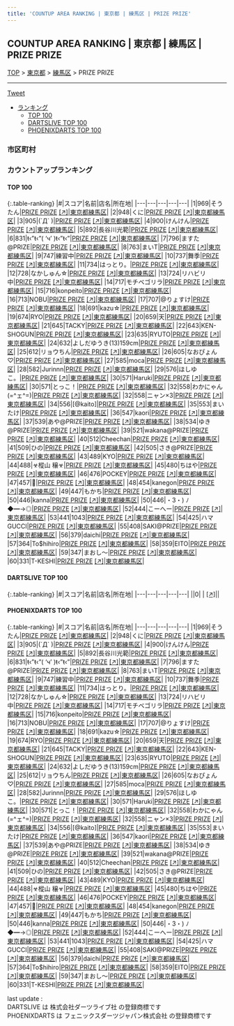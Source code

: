 ```yaml
---
title: 'COUNTUP AREA RANKING | 東京都 | 練馬区 | PRIZE PRIZE'
---
```

## COUNTUP AREA RANKING | 東京都 | 練馬区 | PRIZE PRIZE

[TOP](/darts/rank/) > [東京都](/darts/rank/東京都/) > [練馬区](/darts/rank/東京都/練馬区/) > PRIZE PRIZE

___

<a href="https://twitter.com/share?ref_src=twsrc%5Etfw" data-text="COUNTUP AREA RANKING | 東京都練馬区PRIZE PRIZE" class="twitter-share-button" data-hashtags="DARTSLIVE,PHOENIXDARTS,darts,ダーツ" data-show-count="false">Tweet</a>

* [ランキング](#カウントアップランキング)
    * [TOP 100](#top-100)
    * [DARTSLIVE TOP 100](#dartslive-top-100)
    * [PHOENIXDARTS TOP 100](#phoenixdarts-top-100)

### 市区町村

<ul>

</ul>

### カウントアップランキング

#### TOP 100



{:.table-ranking}
|#|スコア|名前|店名|所在地|
|---|---|---|---|---|
|1|969|<span class="rank-name-pd">そうたん</span>|<a href="/darts/rank/shops/53143.html">PRIZE PRIZE</a> <a href="https://vs.phoenixdarts.com/jp/shop/shopDetailInfo/s_53143?s_seq=53143">[↗]</a>|<a href="/darts/rank/東京都/練馬区">東京都練馬区</a>|
|2|948|<span class="rank-name-pd">くに</span>|<a href="/darts/rank/shops/53143.html">PRIZE PRIZE</a> <a href="https://vs.phoenixdarts.com/jp/shop/shopDetailInfo/s_53143?s_seq=53143">[↗]</a>|<a href="/darts/rank/東京都/練馬区">東京都練馬区</a>|
|3|905|<span class="rank-name-pd">(´Д` )</span>|<a href="/darts/rank/shops/53143.html">PRIZE PRIZE</a> <a href="https://vs.phoenixdarts.com/jp/shop/shopDetailInfo/s_53143?s_seq=53143">[↗]</a>|<a href="/darts/rank/東京都/練馬区">東京都練馬区</a>|
|4|900|<span class="rank-name-pd">けんけん</span>|<a href="/darts/rank/shops/53143.html">PRIZE PRIZE</a> <a href="https://vs.phoenixdarts.com/jp/shop/shopDetailInfo/s_53143?s_seq=53143">[↗]</a>|<a href="/darts/rank/東京都/練馬区">東京都練馬区</a>|
|5|892|<span class="rank-name-pd">長谷川光範</span>|<a href="/darts/rank/shops/53143.html">PRIZE PRIZE</a> <a href="https://vs.phoenixdarts.com/jp/shop/shopDetailInfo/s_53143?s_seq=53143">[↗]</a>|<a href="/darts/rank/東京都/練馬区">東京都練馬区</a>|
|6|831|<span class="rank-name-pd">ŧ‹”ŧ‹”( ‘ч’ )ŧ‹”ŧ‹”</span>|<a href="/darts/rank/shops/53143.html">PRIZE PRIZE</a> <a href="https://vs.phoenixdarts.com/jp/shop/shopDetailInfo/s_53143?s_seq=53143">[↗]</a>|<a href="/darts/rank/東京都/練馬区">東京都練馬区</a>|
|7|796|<span class="rank-name-pd">ますた@PRIZE</span>|<a href="/darts/rank/shops/53143.html">PRIZE PRIZE</a> <a href="https://vs.phoenixdarts.com/jp/shop/shopDetailInfo/s_53143?s_seq=53143">[↗]</a>|<a href="/darts/rank/東京都/練馬区">東京都練馬区</a>|
|8|763|<span class="rank-name-pd">まいT</span>|<a href="/darts/rank/shops/53143.html">PRIZE PRIZE</a> <a href="https://vs.phoenixdarts.com/jp/shop/shopDetailInfo/s_53143?s_seq=53143">[↗]</a>|<a href="/darts/rank/東京都/練馬区">東京都練馬区</a>|
|9|747|<span class="rank-name-pd">練習中</span>|<a href="/darts/rank/shops/53143.html">PRIZE PRIZE</a> <a href="https://vs.phoenixdarts.com/jp/shop/shopDetailInfo/s_53143?s_seq=53143">[↗]</a>|<a href="/darts/rank/東京都/練馬区">東京都練馬区</a>|
|10|737|<span class="rank-name-pd">舞季</span>|<a href="/darts/rank/shops/53143.html">PRIZE PRIZE</a> <a href="https://vs.phoenixdarts.com/jp/shop/shopDetailInfo/s_53143?s_seq=53143">[↗]</a>|<a href="/darts/rank/東京都/練馬区">東京都練馬区</a>|
|11|734|<span class="rank-name-pd">はっとり。</span>|<a href="/darts/rank/shops/53143.html">PRIZE PRIZE</a> <a href="https://vs.phoenixdarts.com/jp/shop/shopDetailInfo/s_53143?s_seq=53143">[↗]</a>|<a href="/darts/rank/東京都/練馬区">東京都練馬区</a>|
|12|728|<span class="rank-name-pd">なかしゅん☆</span>|<a href="/darts/rank/shops/53143.html">PRIZE PRIZE</a> <a href="https://vs.phoenixdarts.com/jp/shop/shopDetailInfo/s_53143?s_seq=53143">[↗]</a>|<a href="/darts/rank/東京都/練馬区">東京都練馬区</a>|
|13|724|<span class="rank-name-pd">リハビリ中</span>|<a href="/darts/rank/shops/53143.html">PRIZE PRIZE</a> <a href="https://vs.phoenixdarts.com/jp/shop/shopDetailInfo/s_53143?s_seq=53143">[↗]</a>|<a href="/darts/rank/東京都/練馬区">東京都練馬区</a>|
|14|717|<span class="rank-name-pd">モチベゴリラ</span>|<a href="/darts/rank/shops/53143.html">PRIZE PRIZE</a> <a href="https://vs.phoenixdarts.com/jp/shop/shopDetailInfo/s_53143?s_seq=53143">[↗]</a>|<a href="/darts/rank/東京都/練馬区">東京都練馬区</a>|
|15|716|<span class="rank-name-pd">konpeito</span>|<a href="/darts/rank/shops/53143.html">PRIZE PRIZE</a> <a href="https://vs.phoenixdarts.com/jp/shop/shopDetailInfo/s_53143?s_seq=53143">[↗]</a>|<a href="/darts/rank/東京都/練馬区">東京都練馬区</a>|
|16|713|<span class="rank-name-pd">NOBU</span>|<a href="/darts/rank/shops/53143.html">PRIZE PRIZE</a> <a href="https://vs.phoenixdarts.com/jp/shop/shopDetailInfo/s_53143?s_seq=53143">[↗]</a>|<a href="/darts/rank/東京都/練馬区">東京都練馬区</a>|
|17|707|<span class="rank-name-pd">@りょすけ</span>|<a href="/darts/rank/shops/53143.html">PRIZE PRIZE</a> <a href="https://vs.phoenixdarts.com/jp/shop/shopDetailInfo/s_53143?s_seq=53143">[↗]</a>|<a href="/darts/rank/東京都/練馬区">東京都練馬区</a>|
|18|691|<span class="rank-name-pd">kazu☆</span>|<a href="/darts/rank/shops/53143.html">PRIZE PRIZE</a> <a href="https://vs.phoenixdarts.com/jp/shop/shopDetailInfo/s_53143?s_seq=53143">[↗]</a>|<a href="/darts/rank/東京都/練馬区">東京都練馬区</a>|
|19|674|<span class="rank-name-pd">RYO</span>|<a href="/darts/rank/shops/53143.html">PRIZE PRIZE</a> <a href="https://vs.phoenixdarts.com/jp/shop/shopDetailInfo/s_53143?s_seq=53143">[↗]</a>|<a href="/darts/rank/東京都/練馬区">東京都練馬区</a>|
|20|659|<span class="rank-name-pd">天</span>|<a href="/darts/rank/shops/53143.html">PRIZE PRIZE</a> <a href="https://vs.phoenixdarts.com/jp/shop/shopDetailInfo/s_53143?s_seq=53143">[↗]</a>|<a href="/darts/rank/東京都/練馬区">東京都練馬区</a>|
|21|645|<span class="rank-name-pd">TACKY</span>|<a href="/darts/rank/shops/53143.html">PRIZE PRIZE</a> <a href="https://vs.phoenixdarts.com/jp/shop/shopDetailInfo/s_53143?s_seq=53143">[↗]</a>|<a href="/darts/rank/東京都/練馬区">東京都練馬区</a>|
|22|643|<span class="rank-name-pd">KEN-SHOGUN</span>|<a href="/darts/rank/shops/53143.html">PRIZE PRIZE</a> <a href="https://vs.phoenixdarts.com/jp/shop/shopDetailInfo/s_53143?s_seq=53143">[↗]</a>|<a href="/darts/rank/東京都/練馬区">東京都練馬区</a>|
|23|635|<span class="rank-name-pd">RYUTO</span>|<a href="/darts/rank/shops/53143.html">PRIZE PRIZE</a> <a href="https://vs.phoenixdarts.com/jp/shop/shopDetailInfo/s_53143?s_seq=53143">[↗]</a>|<a href="/darts/rank/東京都/練馬区">東京都練馬区</a>|
|24|632|<span class="rank-name-pd">よしだゆうき(13)159cm</span>|<a href="/darts/rank/shops/53143.html">PRIZE PRIZE</a> <a href="https://vs.phoenixdarts.com/jp/shop/shopDetailInfo/s_53143?s_seq=53143">[↗]</a>|<a href="/darts/rank/東京都/練馬区">東京都練馬区</a>|
|25|612|<span class="rank-name-pd">リョウちん</span>|<a href="/darts/rank/shops/53143.html">PRIZE PRIZE</a> <a href="https://vs.phoenixdarts.com/jp/shop/shopDetailInfo/s_53143?s_seq=53143">[↗]</a>|<a href="/darts/rank/東京都/練馬区">東京都練馬区</a>|
|26|605|<span class="rank-name-pd">なおぴょん♡</span>|<a href="/darts/rank/shops/53143.html">PRIZE PRIZE</a> <a href="https://vs.phoenixdarts.com/jp/shop/shopDetailInfo/s_53143?s_seq=53143">[↗]</a>|<a href="/darts/rank/東京都/練馬区">東京都練馬区</a>|
|27|585|<span class="rank-name-pd">moca</span>|<a href="/darts/rank/shops/53143.html">PRIZE PRIZE</a> <a href="https://vs.phoenixdarts.com/jp/shop/shopDetailInfo/s_53143?s_seq=53143">[↗]</a>|<a href="/darts/rank/東京都/練馬区">東京都練馬区</a>|
|28|582|<span class="rank-name-pd">Jurinnn</span>|<a href="/darts/rank/shops/53143.html">PRIZE PRIZE</a> <a href="https://vs.phoenixdarts.com/jp/shop/shopDetailInfo/s_53143?s_seq=53143">[↗]</a>|<a href="/darts/rank/東京都/練馬区">東京都練馬区</a>|
|29|576|<span class="rank-name-pd">ほしゆこ。</span>|<a href="/darts/rank/shops/53143.html">PRIZE PRIZE</a> <a href="https://vs.phoenixdarts.com/jp/shop/shopDetailInfo/s_53143?s_seq=53143">[↗]</a>|<a href="/darts/rank/東京都/練馬区">東京都練馬区</a>|
|30|571|<span class="rank-name-pd">Haruki</span>|<a href="/darts/rank/shops/53143.html">PRIZE PRIZE</a> <a href="https://vs.phoenixdarts.com/jp/shop/shopDetailInfo/s_53143?s_seq=53143">[↗]</a>|<a href="/darts/rank/東京都/練馬区">東京都練馬区</a>|
|30|571|<span class="rank-name-pd">とっこ！</span>|<a href="/darts/rank/shops/53143.html">PRIZE PRIZE</a> <a href="https://vs.phoenixdarts.com/jp/shop/shopDetailInfo/s_53143?s_seq=53143">[↗]</a>|<a href="/darts/rank/東京都/練馬区">東京都練馬区</a>|
|32|558|<span class="rank-name-pd">わかにゃん(=^ェ^=)</span>|<a href="/darts/rank/shops/53143.html">PRIZE PRIZE</a> <a href="https://vs.phoenixdarts.com/jp/shop/shopDetailInfo/s_53143?s_seq=53143">[↗]</a>|<a href="/darts/rank/東京都/練馬区">東京都練馬区</a>|
|32|558|<span class="rank-name-pd">ニャン×3</span>|<a href="/darts/rank/shops/53143.html">PRIZE PRIZE</a> <a href="https://vs.phoenixdarts.com/jp/shop/shopDetailInfo/s_53143?s_seq=53143">[↗]</a>|<a href="/darts/rank/東京都/練馬区">東京都練馬区</a>|
|34|556|<span class="rank-name-pd">[@kaito]</span>|<a href="/darts/rank/shops/53143.html">PRIZE PRIZE</a> <a href="https://vs.phoenixdarts.com/jp/shop/shopDetailInfo/s_53143?s_seq=53143">[↗]</a>|<a href="/darts/rank/東京都/練馬区">東京都練馬区</a>|
|35|553|<span class="rank-name-pd">まいたけ</span>|<a href="/darts/rank/shops/53143.html">PRIZE PRIZE</a> <a href="https://vs.phoenixdarts.com/jp/shop/shopDetailInfo/s_53143?s_seq=53143">[↗]</a>|<a href="/darts/rank/東京都/練馬区">東京都練馬区</a>|
|36|547|<span class="rank-name-pd">kaori</span>|<a href="/darts/rank/shops/53143.html">PRIZE PRIZE</a> <a href="https://vs.phoenixdarts.com/jp/shop/shopDetailInfo/s_53143?s_seq=53143">[↗]</a>|<a href="/darts/rank/東京都/練馬区">東京都練馬区</a>|
|37|539|<span class="rank-name-pd">あや@PRIZE</span>|<a href="/darts/rank/shops/53143.html">PRIZE PRIZE</a> <a href="https://vs.phoenixdarts.com/jp/shop/shopDetailInfo/s_53143?s_seq=53143">[↗]</a>|<a href="/darts/rank/東京都/練馬区">東京都練馬区</a>|
|38|534|<span class="rank-name-pd">ゆき@PRIZE</span>|<a href="/darts/rank/shops/53143.html">PRIZE PRIZE</a> <a href="https://vs.phoenixdarts.com/jp/shop/shopDetailInfo/s_53143?s_seq=53143">[↗]</a>|<a href="/darts/rank/東京都/練馬区">東京都練馬区</a>|
|39|521|<span class="rank-name-pd">wakana@PRIZE</span>|<a href="/darts/rank/shops/53143.html">PRIZE PRIZE</a> <a href="https://vs.phoenixdarts.com/jp/shop/shopDetailInfo/s_53143?s_seq=53143">[↗]</a>|<a href="/darts/rank/東京都/練馬区">東京都練馬区</a>|
|40|512|<span class="rank-name-pd">Cheechan</span>|<a href="/darts/rank/shops/53143.html">PRIZE PRIZE</a> <a href="https://vs.phoenixdarts.com/jp/shop/shopDetailInfo/s_53143?s_seq=53143">[↗]</a>|<a href="/darts/rank/東京都/練馬区">東京都練馬区</a>|
|41|509|<span class="rank-name-pd">ひの</span>|<a href="/darts/rank/shops/53143.html">PRIZE PRIZE</a> <a href="https://vs.phoenixdarts.com/jp/shop/shopDetailInfo/s_53143?s_seq=53143">[↗]</a>|<a href="/darts/rank/東京都/練馬区">東京都練馬区</a>|
|42|505|<span class="rank-name-pd">さき@PRIZE</span>|<a href="/darts/rank/shops/53143.html">PRIZE PRIZE</a> <a href="https://vs.phoenixdarts.com/jp/shop/shopDetailInfo/s_53143?s_seq=53143">[↗]</a>|<a href="/darts/rank/東京都/練馬区">東京都練馬区</a>|
|43|489|<span class="rank-name-pd">KYO</span>|<a href="/darts/rank/shops/53143.html">PRIZE PRIZE</a> <a href="https://vs.phoenixdarts.com/jp/shop/shopDetailInfo/s_53143?s_seq=53143">[↗]</a>|<a href="/darts/rank/東京都/練馬区">東京都練馬区</a>|
|44|488|<span class="rank-name-pd">☣樅山 穣☣</span>|<a href="/darts/rank/shops/53143.html">PRIZE PRIZE</a> <a href="https://vs.phoenixdarts.com/jp/shop/shopDetailInfo/s_53143?s_seq=53143">[↗]</a>|<a href="/darts/rank/東京都/練馬区">東京都練馬区</a>|
|45|480|<span class="rank-name-pd">ちはや</span>|<a href="/darts/rank/shops/53143.html">PRIZE PRIZE</a> <a href="https://vs.phoenixdarts.com/jp/shop/shopDetailInfo/s_53143?s_seq=53143">[↗]</a>|<a href="/darts/rank/東京都/練馬区">東京都練馬区</a>|
|46|476|<span class="rank-name-pd">POCKEY</span>|<a href="/darts/rank/shops/53143.html">PRIZE PRIZE</a> <a href="https://vs.phoenixdarts.com/jp/shop/shopDetailInfo/s_53143?s_seq=53143">[↗]</a>|<a href="/darts/rank/東京都/練馬区">東京都練馬区</a>|
|47|457|<span class="rank-name-pd">🌸</span>|<a href="/darts/rank/shops/53143.html">PRIZE PRIZE</a> <a href="https://vs.phoenixdarts.com/jp/shop/shopDetailInfo/s_53143?s_seq=53143">[↗]</a>|<a href="/darts/rank/東京都/練馬区">東京都練馬区</a>|
|48|454|<span class="rank-name-pd">kanegon</span>|<a href="/darts/rank/shops/53143.html">PRIZE PRIZE</a> <a href="https://vs.phoenixdarts.com/jp/shop/shopDetailInfo/s_53143?s_seq=53143">[↗]</a>|<a href="/darts/rank/東京都/練馬区">東京都練馬区</a>|
|49|447|<span class="rank-name-pd">もかち</span>|<a href="/darts/rank/shops/53143.html">PRIZE PRIZE</a> <a href="https://vs.phoenixdarts.com/jp/shop/shopDetailInfo/s_53143?s_seq=53143">[↗]</a>|<a href="/darts/rank/東京都/練馬区">東京都練馬区</a>|
|50|446|<span class="rank-name-pd">kanna</span>|<a href="/darts/rank/shops/53143.html">PRIZE PRIZE</a> <a href="https://vs.phoenixdarts.com/jp/shop/shopDetailInfo/s_53143?s_seq=53143">[↗]</a>|<a href="/darts/rank/東京都/練馬区">東京都練馬区</a>|
|50|446|<span class="rank-name-pd">・3・) ﾉ◆━→◎</span>|<a href="/darts/rank/shops/53143.html">PRIZE PRIZE</a> <a href="https://vs.phoenixdarts.com/jp/shop/shopDetailInfo/s_53143?s_seq=53143">[↗]</a>|<a href="/darts/rank/東京都/練馬区">東京都練馬区</a>|
|52|444|<span class="rank-name-pd">こーへー</span>|<a href="/darts/rank/shops/53143.html">PRIZE PRIZE</a> <a href="https://vs.phoenixdarts.com/jp/shop/shopDetailInfo/s_53143?s_seq=53143">[↗]</a>|<a href="/darts/rank/東京都/練馬区">東京都練馬区</a>|
|53|441|<span class="rank-name-pd">1043</span>|<a href="/darts/rank/shops/53143.html">PRIZE PRIZE</a> <a href="https://vs.phoenixdarts.com/jp/shop/shopDetailInfo/s_53143?s_seq=53143">[↗]</a>|<a href="/darts/rank/東京都/練馬区">東京都練馬区</a>|
|54|425|<span class="rank-name-pd">ハマGUCCI</span>|<a href="/darts/rank/shops/53143.html">PRIZE PRIZE</a> <a href="https://vs.phoenixdarts.com/jp/shop/shopDetailInfo/s_53143?s_seq=53143">[↗]</a>|<a href="/darts/rank/東京都/練馬区">東京都練馬区</a>|
|55|408|<span class="rank-name-pd">SAKI@PRIZE</span>|<a href="/darts/rank/shops/53143.html">PRIZE PRIZE</a> <a href="https://vs.phoenixdarts.com/jp/shop/shopDetailInfo/s_53143?s_seq=53143">[↗]</a>|<a href="/darts/rank/東京都/練馬区">東京都練馬区</a>|
|56|379|<span class="rank-name-pd">daichi</span>|<a href="/darts/rank/shops/53143.html">PRIZE PRIZE</a> <a href="https://vs.phoenixdarts.com/jp/shop/shopDetailInfo/s_53143?s_seq=53143">[↗]</a>|<a href="/darts/rank/東京都/練馬区">東京都練馬区</a>|
|57|364|<span class="rank-name-pd">To$hihiro</span>|<a href="/darts/rank/shops/53143.html">PRIZE PRIZE</a> <a href="https://vs.phoenixdarts.com/jp/shop/shopDetailInfo/s_53143?s_seq=53143">[↗]</a>|<a href="/darts/rank/東京都/練馬区">東京都練馬区</a>|
|58|359|<span class="rank-name-pd">EITO</span>|<a href="/darts/rank/shops/53143.html">PRIZE PRIZE</a> <a href="https://vs.phoenixdarts.com/jp/shop/shopDetailInfo/s_53143?s_seq=53143">[↗]</a>|<a href="/darts/rank/東京都/練馬区">東京都練馬区</a>|
|59|347|<span class="rank-name-pd">まおし〜</span>|<a href="/darts/rank/shops/53143.html">PRIZE PRIZE</a> <a href="https://vs.phoenixdarts.com/jp/shop/shopDetailInfo/s_53143?s_seq=53143">[↗]</a>|<a href="/darts/rank/東京都/練馬区">東京都練馬区</a>|
|60|331|<span class="rank-name-pd">T-KESHI</span>|<a href="/darts/rank/shops/53143.html">PRIZE PRIZE</a> <a href="https://vs.phoenixdarts.com/jp/shop/shopDetailInfo/s_53143?s_seq=53143">[↗]</a>|<a href="/darts/rank/東京都/練馬区">東京都練馬区</a>|


#### DARTSLIVE TOP 100



{:.table-ranking}
|#|スコア|名前|店名|所在地|
|---|---|---|---|---|
||0|<span class="rank-name-dl"> </span>|<a href="/darts/rank/shops/.html"></a> <a href="">[↗]</a>|<a href="/darts/rank//"></a>|


#### PHOENIXDARTS TOP 100



{:.table-ranking}
|#|スコア|名前|店名|所在地|
|---|---|---|---|---|
|1|969|<span class="rank-name-pd">そうたん</span>|<a href="/darts/rank/shops/53143.html">PRIZE PRIZE</a> <a href="https://vs.phoenixdarts.com/jp/shop/shopDetailInfo/s_53143?s_seq=53143">[↗]</a>|<a href="/darts/rank/東京都/練馬区">東京都練馬区</a>|
|2|948|<span class="rank-name-pd">くに</span>|<a href="/darts/rank/shops/53143.html">PRIZE PRIZE</a> <a href="https://vs.phoenixdarts.com/jp/shop/shopDetailInfo/s_53143?s_seq=53143">[↗]</a>|<a href="/darts/rank/東京都/練馬区">東京都練馬区</a>|
|3|905|<span class="rank-name-pd">(´Д` )</span>|<a href="/darts/rank/shops/53143.html">PRIZE PRIZE</a> <a href="https://vs.phoenixdarts.com/jp/shop/shopDetailInfo/s_53143?s_seq=53143">[↗]</a>|<a href="/darts/rank/東京都/練馬区">東京都練馬区</a>|
|4|900|<span class="rank-name-pd">けんけん</span>|<a href="/darts/rank/shops/53143.html">PRIZE PRIZE</a> <a href="https://vs.phoenixdarts.com/jp/shop/shopDetailInfo/s_53143?s_seq=53143">[↗]</a>|<a href="/darts/rank/東京都/練馬区">東京都練馬区</a>|
|5|892|<span class="rank-name-pd">長谷川光範</span>|<a href="/darts/rank/shops/53143.html">PRIZE PRIZE</a> <a href="https://vs.phoenixdarts.com/jp/shop/shopDetailInfo/s_53143?s_seq=53143">[↗]</a>|<a href="/darts/rank/東京都/練馬区">東京都練馬区</a>|
|6|831|<span class="rank-name-pd">ŧ‹”ŧ‹”( ‘ч’ )ŧ‹”ŧ‹”</span>|<a href="/darts/rank/shops/53143.html">PRIZE PRIZE</a> <a href="https://vs.phoenixdarts.com/jp/shop/shopDetailInfo/s_53143?s_seq=53143">[↗]</a>|<a href="/darts/rank/東京都/練馬区">東京都練馬区</a>|
|7|796|<span class="rank-name-pd">ますた@PRIZE</span>|<a href="/darts/rank/shops/53143.html">PRIZE PRIZE</a> <a href="https://vs.phoenixdarts.com/jp/shop/shopDetailInfo/s_53143?s_seq=53143">[↗]</a>|<a href="/darts/rank/東京都/練馬区">東京都練馬区</a>|
|8|763|<span class="rank-name-pd">まいT</span>|<a href="/darts/rank/shops/53143.html">PRIZE PRIZE</a> <a href="https://vs.phoenixdarts.com/jp/shop/shopDetailInfo/s_53143?s_seq=53143">[↗]</a>|<a href="/darts/rank/東京都/練馬区">東京都練馬区</a>|
|9|747|<span class="rank-name-pd">練習中</span>|<a href="/darts/rank/shops/53143.html">PRIZE PRIZE</a> <a href="https://vs.phoenixdarts.com/jp/shop/shopDetailInfo/s_53143?s_seq=53143">[↗]</a>|<a href="/darts/rank/東京都/練馬区">東京都練馬区</a>|
|10|737|<span class="rank-name-pd">舞季</span>|<a href="/darts/rank/shops/53143.html">PRIZE PRIZE</a> <a href="https://vs.phoenixdarts.com/jp/shop/shopDetailInfo/s_53143?s_seq=53143">[↗]</a>|<a href="/darts/rank/東京都/練馬区">東京都練馬区</a>|
|11|734|<span class="rank-name-pd">はっとり。</span>|<a href="/darts/rank/shops/53143.html">PRIZE PRIZE</a> <a href="https://vs.phoenixdarts.com/jp/shop/shopDetailInfo/s_53143?s_seq=53143">[↗]</a>|<a href="/darts/rank/東京都/練馬区">東京都練馬区</a>|
|12|728|<span class="rank-name-pd">なかしゅん☆</span>|<a href="/darts/rank/shops/53143.html">PRIZE PRIZE</a> <a href="https://vs.phoenixdarts.com/jp/shop/shopDetailInfo/s_53143?s_seq=53143">[↗]</a>|<a href="/darts/rank/東京都/練馬区">東京都練馬区</a>|
|13|724|<span class="rank-name-pd">リハビリ中</span>|<a href="/darts/rank/shops/53143.html">PRIZE PRIZE</a> <a href="https://vs.phoenixdarts.com/jp/shop/shopDetailInfo/s_53143?s_seq=53143">[↗]</a>|<a href="/darts/rank/東京都/練馬区">東京都練馬区</a>|
|14|717|<span class="rank-name-pd">モチベゴリラ</span>|<a href="/darts/rank/shops/53143.html">PRIZE PRIZE</a> <a href="https://vs.phoenixdarts.com/jp/shop/shopDetailInfo/s_53143?s_seq=53143">[↗]</a>|<a href="/darts/rank/東京都/練馬区">東京都練馬区</a>|
|15|716|<span class="rank-name-pd">konpeito</span>|<a href="/darts/rank/shops/53143.html">PRIZE PRIZE</a> <a href="https://vs.phoenixdarts.com/jp/shop/shopDetailInfo/s_53143?s_seq=53143">[↗]</a>|<a href="/darts/rank/東京都/練馬区">東京都練馬区</a>|
|16|713|<span class="rank-name-pd">NOBU</span>|<a href="/darts/rank/shops/53143.html">PRIZE PRIZE</a> <a href="https://vs.phoenixdarts.com/jp/shop/shopDetailInfo/s_53143?s_seq=53143">[↗]</a>|<a href="/darts/rank/東京都/練馬区">東京都練馬区</a>|
|17|707|<span class="rank-name-pd">@りょすけ</span>|<a href="/darts/rank/shops/53143.html">PRIZE PRIZE</a> <a href="https://vs.phoenixdarts.com/jp/shop/shopDetailInfo/s_53143?s_seq=53143">[↗]</a>|<a href="/darts/rank/東京都/練馬区">東京都練馬区</a>|
|18|691|<span class="rank-name-pd">kazu☆</span>|<a href="/darts/rank/shops/53143.html">PRIZE PRIZE</a> <a href="https://vs.phoenixdarts.com/jp/shop/shopDetailInfo/s_53143?s_seq=53143">[↗]</a>|<a href="/darts/rank/東京都/練馬区">東京都練馬区</a>|
|19|674|<span class="rank-name-pd">RYO</span>|<a href="/darts/rank/shops/53143.html">PRIZE PRIZE</a> <a href="https://vs.phoenixdarts.com/jp/shop/shopDetailInfo/s_53143?s_seq=53143">[↗]</a>|<a href="/darts/rank/東京都/練馬区">東京都練馬区</a>|
|20|659|<span class="rank-name-pd">天</span>|<a href="/darts/rank/shops/53143.html">PRIZE PRIZE</a> <a href="https://vs.phoenixdarts.com/jp/shop/shopDetailInfo/s_53143?s_seq=53143">[↗]</a>|<a href="/darts/rank/東京都/練馬区">東京都練馬区</a>|
|21|645|<span class="rank-name-pd">TACKY</span>|<a href="/darts/rank/shops/53143.html">PRIZE PRIZE</a> <a href="https://vs.phoenixdarts.com/jp/shop/shopDetailInfo/s_53143?s_seq=53143">[↗]</a>|<a href="/darts/rank/東京都/練馬区">東京都練馬区</a>|
|22|643|<span class="rank-name-pd">KEN-SHOGUN</span>|<a href="/darts/rank/shops/53143.html">PRIZE PRIZE</a> <a href="https://vs.phoenixdarts.com/jp/shop/shopDetailInfo/s_53143?s_seq=53143">[↗]</a>|<a href="/darts/rank/東京都/練馬区">東京都練馬区</a>|
|23|635|<span class="rank-name-pd">RYUTO</span>|<a href="/darts/rank/shops/53143.html">PRIZE PRIZE</a> <a href="https://vs.phoenixdarts.com/jp/shop/shopDetailInfo/s_53143?s_seq=53143">[↗]</a>|<a href="/darts/rank/東京都/練馬区">東京都練馬区</a>|
|24|632|<span class="rank-name-pd">よしだゆうき(13)159cm</span>|<a href="/darts/rank/shops/53143.html">PRIZE PRIZE</a> <a href="https://vs.phoenixdarts.com/jp/shop/shopDetailInfo/s_53143?s_seq=53143">[↗]</a>|<a href="/darts/rank/東京都/練馬区">東京都練馬区</a>|
|25|612|<span class="rank-name-pd">リョウちん</span>|<a href="/darts/rank/shops/53143.html">PRIZE PRIZE</a> <a href="https://vs.phoenixdarts.com/jp/shop/shopDetailInfo/s_53143?s_seq=53143">[↗]</a>|<a href="/darts/rank/東京都/練馬区">東京都練馬区</a>|
|26|605|<span class="rank-name-pd">なおぴょん♡</span>|<a href="/darts/rank/shops/53143.html">PRIZE PRIZE</a> <a href="https://vs.phoenixdarts.com/jp/shop/shopDetailInfo/s_53143?s_seq=53143">[↗]</a>|<a href="/darts/rank/東京都/練馬区">東京都練馬区</a>|
|27|585|<span class="rank-name-pd">moca</span>|<a href="/darts/rank/shops/53143.html">PRIZE PRIZE</a> <a href="https://vs.phoenixdarts.com/jp/shop/shopDetailInfo/s_53143?s_seq=53143">[↗]</a>|<a href="/darts/rank/東京都/練馬区">東京都練馬区</a>|
|28|582|<span class="rank-name-pd">Jurinnn</span>|<a href="/darts/rank/shops/53143.html">PRIZE PRIZE</a> <a href="https://vs.phoenixdarts.com/jp/shop/shopDetailInfo/s_53143?s_seq=53143">[↗]</a>|<a href="/darts/rank/東京都/練馬区">東京都練馬区</a>|
|29|576|<span class="rank-name-pd">ほしゆこ。</span>|<a href="/darts/rank/shops/53143.html">PRIZE PRIZE</a> <a href="https://vs.phoenixdarts.com/jp/shop/shopDetailInfo/s_53143?s_seq=53143">[↗]</a>|<a href="/darts/rank/東京都/練馬区">東京都練馬区</a>|
|30|571|<span class="rank-name-pd">Haruki</span>|<a href="/darts/rank/shops/53143.html">PRIZE PRIZE</a> <a href="https://vs.phoenixdarts.com/jp/shop/shopDetailInfo/s_53143?s_seq=53143">[↗]</a>|<a href="/darts/rank/東京都/練馬区">東京都練馬区</a>|
|30|571|<span class="rank-name-pd">とっこ！</span>|<a href="/darts/rank/shops/53143.html">PRIZE PRIZE</a> <a href="https://vs.phoenixdarts.com/jp/shop/shopDetailInfo/s_53143?s_seq=53143">[↗]</a>|<a href="/darts/rank/東京都/練馬区">東京都練馬区</a>|
|32|558|<span class="rank-name-pd">わかにゃん(=^ェ^=)</span>|<a href="/darts/rank/shops/53143.html">PRIZE PRIZE</a> <a href="https://vs.phoenixdarts.com/jp/shop/shopDetailInfo/s_53143?s_seq=53143">[↗]</a>|<a href="/darts/rank/東京都/練馬区">東京都練馬区</a>|
|32|558|<span class="rank-name-pd">ニャン×3</span>|<a href="/darts/rank/shops/53143.html">PRIZE PRIZE</a> <a href="https://vs.phoenixdarts.com/jp/shop/shopDetailInfo/s_53143?s_seq=53143">[↗]</a>|<a href="/darts/rank/東京都/練馬区">東京都練馬区</a>|
|34|556|<span class="rank-name-pd">[@kaito]</span>|<a href="/darts/rank/shops/53143.html">PRIZE PRIZE</a> <a href="https://vs.phoenixdarts.com/jp/shop/shopDetailInfo/s_53143?s_seq=53143">[↗]</a>|<a href="/darts/rank/東京都/練馬区">東京都練馬区</a>|
|35|553|<span class="rank-name-pd">まいたけ</span>|<a href="/darts/rank/shops/53143.html">PRIZE PRIZE</a> <a href="https://vs.phoenixdarts.com/jp/shop/shopDetailInfo/s_53143?s_seq=53143">[↗]</a>|<a href="/darts/rank/東京都/練馬区">東京都練馬区</a>|
|36|547|<span class="rank-name-pd">kaori</span>|<a href="/darts/rank/shops/53143.html">PRIZE PRIZE</a> <a href="https://vs.phoenixdarts.com/jp/shop/shopDetailInfo/s_53143?s_seq=53143">[↗]</a>|<a href="/darts/rank/東京都/練馬区">東京都練馬区</a>|
|37|539|<span class="rank-name-pd">あや@PRIZE</span>|<a href="/darts/rank/shops/53143.html">PRIZE PRIZE</a> <a href="https://vs.phoenixdarts.com/jp/shop/shopDetailInfo/s_53143?s_seq=53143">[↗]</a>|<a href="/darts/rank/東京都/練馬区">東京都練馬区</a>|
|38|534|<span class="rank-name-pd">ゆき@PRIZE</span>|<a href="/darts/rank/shops/53143.html">PRIZE PRIZE</a> <a href="https://vs.phoenixdarts.com/jp/shop/shopDetailInfo/s_53143?s_seq=53143">[↗]</a>|<a href="/darts/rank/東京都/練馬区">東京都練馬区</a>|
|39|521|<span class="rank-name-pd">wakana@PRIZE</span>|<a href="/darts/rank/shops/53143.html">PRIZE PRIZE</a> <a href="https://vs.phoenixdarts.com/jp/shop/shopDetailInfo/s_53143?s_seq=53143">[↗]</a>|<a href="/darts/rank/東京都/練馬区">東京都練馬区</a>|
|40|512|<span class="rank-name-pd">Cheechan</span>|<a href="/darts/rank/shops/53143.html">PRIZE PRIZE</a> <a href="https://vs.phoenixdarts.com/jp/shop/shopDetailInfo/s_53143?s_seq=53143">[↗]</a>|<a href="/darts/rank/東京都/練馬区">東京都練馬区</a>|
|41|509|<span class="rank-name-pd">ひの</span>|<a href="/darts/rank/shops/53143.html">PRIZE PRIZE</a> <a href="https://vs.phoenixdarts.com/jp/shop/shopDetailInfo/s_53143?s_seq=53143">[↗]</a>|<a href="/darts/rank/東京都/練馬区">東京都練馬区</a>|
|42|505|<span class="rank-name-pd">さき@PRIZE</span>|<a href="/darts/rank/shops/53143.html">PRIZE PRIZE</a> <a href="https://vs.phoenixdarts.com/jp/shop/shopDetailInfo/s_53143?s_seq=53143">[↗]</a>|<a href="/darts/rank/東京都/練馬区">東京都練馬区</a>|
|43|489|<span class="rank-name-pd">KYO</span>|<a href="/darts/rank/shops/53143.html">PRIZE PRIZE</a> <a href="https://vs.phoenixdarts.com/jp/shop/shopDetailInfo/s_53143?s_seq=53143">[↗]</a>|<a href="/darts/rank/東京都/練馬区">東京都練馬区</a>|
|44|488|<span class="rank-name-pd">☣樅山 穣☣</span>|<a href="/darts/rank/shops/53143.html">PRIZE PRIZE</a> <a href="https://vs.phoenixdarts.com/jp/shop/shopDetailInfo/s_53143?s_seq=53143">[↗]</a>|<a href="/darts/rank/東京都/練馬区">東京都練馬区</a>|
|45|480|<span class="rank-name-pd">ちはや</span>|<a href="/darts/rank/shops/53143.html">PRIZE PRIZE</a> <a href="https://vs.phoenixdarts.com/jp/shop/shopDetailInfo/s_53143?s_seq=53143">[↗]</a>|<a href="/darts/rank/東京都/練馬区">東京都練馬区</a>|
|46|476|<span class="rank-name-pd">POCKEY</span>|<a href="/darts/rank/shops/53143.html">PRIZE PRIZE</a> <a href="https://vs.phoenixdarts.com/jp/shop/shopDetailInfo/s_53143?s_seq=53143">[↗]</a>|<a href="/darts/rank/東京都/練馬区">東京都練馬区</a>|
|47|457|<span class="rank-name-pd">🌸</span>|<a href="/darts/rank/shops/53143.html">PRIZE PRIZE</a> <a href="https://vs.phoenixdarts.com/jp/shop/shopDetailInfo/s_53143?s_seq=53143">[↗]</a>|<a href="/darts/rank/東京都/練馬区">東京都練馬区</a>|
|48|454|<span class="rank-name-pd">kanegon</span>|<a href="/darts/rank/shops/53143.html">PRIZE PRIZE</a> <a href="https://vs.phoenixdarts.com/jp/shop/shopDetailInfo/s_53143?s_seq=53143">[↗]</a>|<a href="/darts/rank/東京都/練馬区">東京都練馬区</a>|
|49|447|<span class="rank-name-pd">もかち</span>|<a href="/darts/rank/shops/53143.html">PRIZE PRIZE</a> <a href="https://vs.phoenixdarts.com/jp/shop/shopDetailInfo/s_53143?s_seq=53143">[↗]</a>|<a href="/darts/rank/東京都/練馬区">東京都練馬区</a>|
|50|446|<span class="rank-name-pd">kanna</span>|<a href="/darts/rank/shops/53143.html">PRIZE PRIZE</a> <a href="https://vs.phoenixdarts.com/jp/shop/shopDetailInfo/s_53143?s_seq=53143">[↗]</a>|<a href="/darts/rank/東京都/練馬区">東京都練馬区</a>|
|50|446|<span class="rank-name-pd">・3・) ﾉ◆━→◎</span>|<a href="/darts/rank/shops/53143.html">PRIZE PRIZE</a> <a href="https://vs.phoenixdarts.com/jp/shop/shopDetailInfo/s_53143?s_seq=53143">[↗]</a>|<a href="/darts/rank/東京都/練馬区">東京都練馬区</a>|
|52|444|<span class="rank-name-pd">こーへー</span>|<a href="/darts/rank/shops/53143.html">PRIZE PRIZE</a> <a href="https://vs.phoenixdarts.com/jp/shop/shopDetailInfo/s_53143?s_seq=53143">[↗]</a>|<a href="/darts/rank/東京都/練馬区">東京都練馬区</a>|
|53|441|<span class="rank-name-pd">1043</span>|<a href="/darts/rank/shops/53143.html">PRIZE PRIZE</a> <a href="https://vs.phoenixdarts.com/jp/shop/shopDetailInfo/s_53143?s_seq=53143">[↗]</a>|<a href="/darts/rank/東京都/練馬区">東京都練馬区</a>|
|54|425|<span class="rank-name-pd">ハマGUCCI</span>|<a href="/darts/rank/shops/53143.html">PRIZE PRIZE</a> <a href="https://vs.phoenixdarts.com/jp/shop/shopDetailInfo/s_53143?s_seq=53143">[↗]</a>|<a href="/darts/rank/東京都/練馬区">東京都練馬区</a>|
|55|408|<span class="rank-name-pd">SAKI@PRIZE</span>|<a href="/darts/rank/shops/53143.html">PRIZE PRIZE</a> <a href="https://vs.phoenixdarts.com/jp/shop/shopDetailInfo/s_53143?s_seq=53143">[↗]</a>|<a href="/darts/rank/東京都/練馬区">東京都練馬区</a>|
|56|379|<span class="rank-name-pd">daichi</span>|<a href="/darts/rank/shops/53143.html">PRIZE PRIZE</a> <a href="https://vs.phoenixdarts.com/jp/shop/shopDetailInfo/s_53143?s_seq=53143">[↗]</a>|<a href="/darts/rank/東京都/練馬区">東京都練馬区</a>|
|57|364|<span class="rank-name-pd">To$hihiro</span>|<a href="/darts/rank/shops/53143.html">PRIZE PRIZE</a> <a href="https://vs.phoenixdarts.com/jp/shop/shopDetailInfo/s_53143?s_seq=53143">[↗]</a>|<a href="/darts/rank/東京都/練馬区">東京都練馬区</a>|
|58|359|<span class="rank-name-pd">EITO</span>|<a href="/darts/rank/shops/53143.html">PRIZE PRIZE</a> <a href="https://vs.phoenixdarts.com/jp/shop/shopDetailInfo/s_53143?s_seq=53143">[↗]</a>|<a href="/darts/rank/東京都/練馬区">東京都練馬区</a>|
|59|347|<span class="rank-name-pd">まおし〜</span>|<a href="/darts/rank/shops/53143.html">PRIZE PRIZE</a> <a href="https://vs.phoenixdarts.com/jp/shop/shopDetailInfo/s_53143?s_seq=53143">[↗]</a>|<a href="/darts/rank/東京都/練馬区">東京都練馬区</a>|
|60|331|<span class="rank-name-pd">T-KESHI</span>|<a href="/darts/rank/shops/53143.html">PRIZE PRIZE</a> <a href="https://vs.phoenixdarts.com/jp/shop/shopDetailInfo/s_53143?s_seq=53143">[↗]</a>|<a href="/darts/rank/東京都/練馬区">東京都練馬区</a>|


<div class="footer border-top border-gray-light mt-5 pt-3 text-right text-gray">
    last update : <span style="font-weight: italic" id="foot_last_modified"></span><br />
    DARTSLIVE は 株式会社ダーツライブ社 の登録商標です<br />
    PHOENIXDARTS は フェニックスダーツジャパン株式会社 の登録商標です<br />
</div>

<script src="https://cdnjs.cloudflare.com/ajax/libs/jquery.tablesorter/2.31.3/js/jquery.tablesorter.min.js" integrity="sha512-qzgd5cYSZcosqpzpn7zF2ZId8f/8CHmFKZ8j7mU4OUXTNRd5g+ZHBPsgKEwoqxCtdQvExE5LprwwPAgoicguNg==" crossorigin="anonymous" referrerpolicy="no-referrer"></script>
<link rel="stylesheet" href="https://cdnjs.cloudflare.com/ajax/libs/jquery.tablesorter/2.31.3/css/theme.default.min.css" integrity="sha512-wghhOJkjQX0Lh3NSWvNKeZ0ZpNn+SPVXX1Qyc9OCaogADktxrBiBdKGDoqVUOyhStvMBmJQ8ZdMHiR3wuEq8+w==" crossorigin="anonymous" referrerpolicy="no-referrer" />
<script>
$(function() {
    $(".table-ranking").tablesorter({sortList:[[0, 0]]});
    $("#foot_last_modified").text(formatDate(new Date(document.lastModified), 'yyyy-MM-dd HH:mm:ss'));
});
</script>

<script async src="https://platform.twitter.com/widgets.js" charset="utf-8"></script>